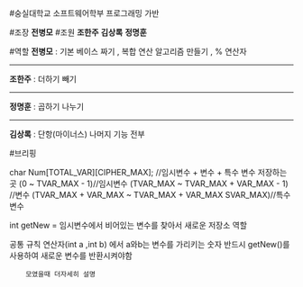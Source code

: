 ﻿#숭실대학교 소프트웨어학부 프로그래밍 가반

#조장
**전병모**
#조원
**조한주**
**김상록**
**정명훈**



#역할
**전병모** : 기본 베이스 짜기 , 복합 연산 알고리즘 만들기 , % 연산자

----------

**조한주** : 더하기 빼기

----------
**정명훈** : 곱하기 나누기

----------

**김상록** : 단항(마이너스) 나머지 기능 전부


#브리핑


char Num[TOTAL_VAR][CIPHER_MAX];	//임시변수 + 변수 + 특수 변수 저장하는곳	(0 ~ TVAR_MAX - 1)//임시변수 (TVAR_MAX ~ TVAR_MAX + VAR_MAX - 1) //변수 (TVAR_MAX + VAR_MAX ~ TVAR_MAX + VAR_MAX SVAR_MAX)//특수변수

int getNew = 임시변수에서 비어있는 변수를 찾아서 새로운 저장소 역할


공통 규칙
		연산자(int a ,int b) 에서 a와b는 변수를 가리키는 숫자
		반드시 getNew()를 사용하여 새로운 변수를 반환시켜야함

		모였을때 더자세히 설명